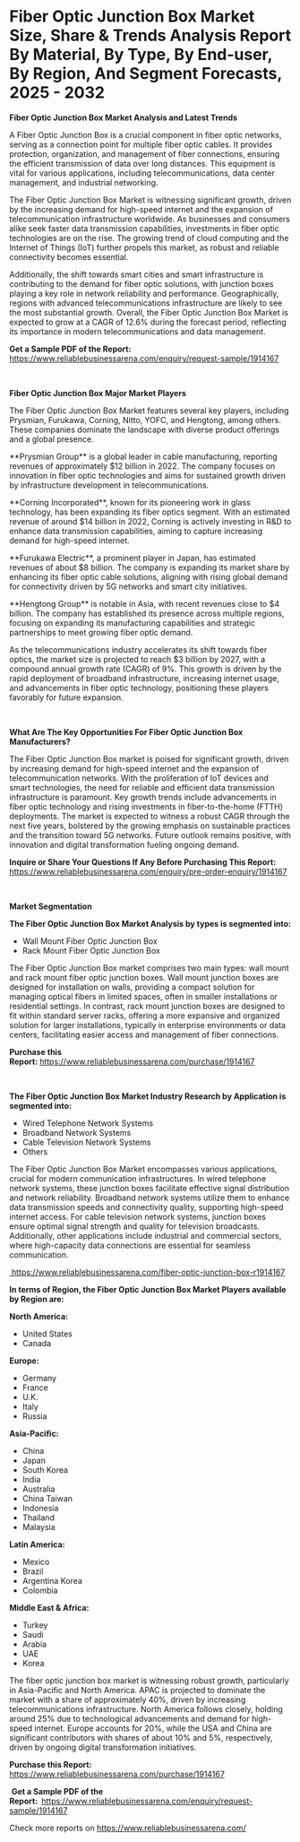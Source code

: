 <p><h1>Fiber Optic Junction Box Market Size, Share & Trends Analysis Report By Material, By Type, By End-user, By Region, And Segment Forecasts, 2025 - 2032</h1></p><p><strong>Fiber Optic Junction Box Market Analysis and Latest Trends</strong></p>
<p><p>A Fiber Optic Junction Box is a crucial component in fiber optic networks, serving as a connection point for multiple fiber optic cables. It provides protection, organization, and management of fiber connections, ensuring the efficient transmission of data over long distances. This equipment is vital for various applications, including telecommunications, data center management, and industrial networking.</p><p>The Fiber Optic Junction Box Market is witnessing significant growth, driven by the increasing demand for high-speed internet and the expansion of telecommunication infrastructure worldwide. As businesses and consumers alike seek faster data transmission capabilities, investments in fiber optic technologies are on the rise. The growing trend of cloud computing and the Internet of Things (IoT) further propels this market, as robust and reliable connectivity becomes essential.</p><p>Additionally, the shift towards smart cities and smart infrastructure is contributing to the demand for fiber optic solutions, with junction boxes playing a key role in network reliability and performance. Geographically, regions with advanced telecommunications infrastructure are likely to see the most substantial growth. Overall, the Fiber Optic Junction Box Market is expected to grow at a CAGR of 12.6% during the forecast period, reflecting its importance in modern telecommunications and data management.</p></p>
<p><strong>Get a Sample PDF of the Report:&nbsp;</strong> <a href="https://www.reliablebusinessarena.com/enquiry/request-sample/1914167?utm_campaign=3314&utm_medium=2&utm_source=Github&utm_content=ia&utm_term=10042025&utm_id=fiber-optic-junction-box">https://www.reliablebusinessarena.com/enquiry/request-sample/1914167</a></p>
<p>&nbsp;</p>
<p><strong>Fiber Optic Junction Box Major Market Players</strong></p>
<p><p>The Fiber Optic Junction Box Market features several key players, including Prysmian, Furukawa, Corning, Nitto, YOFC, and Hengtong, among others. These companies dominate the landscape with diverse product offerings and a global presence.</p><p>**Prysmian Group** is a global leader in cable manufacturing, reporting revenues of approximately $12 billion in 2022. The company focuses on innovation in fiber optic technologies and aims for sustained growth driven by infrastructure development in telecommunications.</p><p>**Corning Incorporated**, known for its pioneering work in glass technology, has been expanding its fiber optics segment. With an estimated revenue of around $14 billion in 2022, Corning is actively investing in R&D to enhance data transmission capabilities, aiming to capture increasing demand for high-speed internet.</p><p>**Furukawa Electric**, a prominent player in Japan, has estimated revenues of about $8 billion. The company is expanding its market share by enhancing its fiber optic cable solutions, aligning with rising global demand for connectivity driven by 5G networks and smart city initiatives.</p><p>**Hengtong Group** is notable in Asia, with recent revenues close to $4 billion. The company has established its presence across multiple regions, focusing on expanding its manufacturing capabilities and strategic partnerships to meet growing fiber optic demand.</p><p>As the telecommunications industry accelerates its shift towards fiber optics, the market size is projected to reach $3 billion by 2027, with a compound annual growth rate (CAGR) of 9%. This growth is driven by the rapid deployment of broadband infrastructure, increasing internet usage, and advancements in fiber optic technology, positioning these players favorably for future expansion.</p></p>
<p>&nbsp;</p>
<p><strong>What Are The Key Opportunities For Fiber Optic Junction Box Manufacturers?</strong></p>
<p><p>The Fiber Optic Junction Box market is poised for significant growth, driven by increasing demand for high-speed internet and the expansion of telecommunication networks. With the proliferation of IoT devices and smart technologies, the need for reliable and efficient data transmission infrastructure is paramount. Key growth trends include advancements in fiber optic technology and rising investments in fiber-to-the-home (FTTH) deployments. The market is expected to witness a robust CAGR through the next five years, bolstered by the growing emphasis on sustainable practices and the transition toward 5G networks. Future outlook remains positive, with innovation and digital transformation fueling ongoing demand.</p></p>
<p><strong>Inquire or Share Your Questions If Any Before Purchasing This Report:</strong> <a href="https://www.reliablebusinessarena.com/enquiry/pre-order-enquiry/1914167?utm_campaign=3314&utm_medium=2&utm_source=Github&utm_content=ia&utm_term=10042025&utm_id=fiber-optic-junction-box">https://www.reliablebusinessarena.com/enquiry/pre-order-enquiry/1914167</a></p>
<p>&nbsp;</p>
<p><strong>Market Segmentation</strong></p>
<p><strong>The Fiber Optic Junction Box Market Analysis by types is segmented into:</strong></p>
<p><ul><li>Wall Mount Fiber Optic Junction Box</li><li>Rack Mount Fiber Optic Junction Box</li></ul></p>
<p><p>The Fiber Optic Junction Box market comprises two main types: wall mount and rack mount fiber optic junction boxes. Wall mount junction boxes are designed for installation on walls, providing a compact solution for managing optical fibers in limited spaces, often in smaller installations or residential settings. In contrast, rack mount junction boxes are designed to fit within standard server racks, offering a more expansive and organized solution for larger installations, typically in enterprise environments or data centers, facilitating easier access and management of fiber connections.</p></p>
<p><strong>Purchase this Report:&nbsp;</strong><a href="https://www.reliablebusinessarena.com/purchase/1914167?utm_campaign=3314&utm_medium=2&utm_source=Github&utm_content=ia&utm_term=10042025&utm_id=fiber-optic-junction-box">https://www.reliablebusinessarena.com/purchase/1914167</a></p>
<p>&nbsp;</p>
<p><strong>The Fiber Optic Junction Box Market Industry Research by Application is segmented into:</strong></p>
<p><ul><li>Wired Telephone Network Systems</li><li>Broadband Network Systems</li><li>Cable Television Network Systems</li><li>Others</li></ul></p>
<p><p>The Fiber Optic Junction Box Market encompasses various applications, crucial for modern communication infrastructures. In wired telephone network systems, these junction boxes facilitate effective signal distribution and network reliability. Broadband network systems utilize them to enhance data transmission speeds and connectivity quality, supporting high-speed internet access. For cable television network systems, junction boxes ensure optimal signal strength and quality for television broadcasts. Additionally, other applications include industrial and commercial sectors, where high-capacity data connections are essential for seamless communication.</p></p>
<p><a href="https://www.reliablebusinessarena.com/fiber-optic-junction-box-r1914167?utm_campaign=3314&utm_medium=2&utm_source=Github&utm_content=ia&utm_term=10042025&utm_id=fiber-optic-junction-box">&nbsp;https://www.reliablebusinessarena.com/fiber-optic-junction-box-r1914167</a></p>
<p><strong>In terms of Region, the Fiber Optic Junction Box Market Players available by Region are:</strong></p>
<p>
    <p> <strong> North America: </strong>
        <ul>
            <li>United States</li>
            <li>Canada</li>
        </ul>
        </p> 
    <p> <strong> Europe: </strong>
        <ul>
            <li>Germany</li>
            <li>France</li>
            <li>U.K.</li>
            <li>Italy</li>
            <li>Russia</li>
        </ul>
        </p> 
    <p> <strong> Asia-Pacific: </strong>
        <ul>
            <li>China</li>
            <li>Japan</li>
            <li>South Korea</li>
            <li>India</li>
            <li>Australia</li>
            <li>China Taiwan</li>
            <li>Indonesia</li>
            <li>Thailand</li>
            <li>Malaysia</li>
        </ul>
        </p> 
    <p> <strong> Latin America: </strong>
        <ul>
            <li>Mexico</li>
            <li>Brazil</li>
            <li>Argentina Korea</li>
            <li>Colombia</li>
        </ul>
        </p> 
    <p> <strong> Middle East & Africa: </strong>
        <ul>
            <li>Turkey</li>
            <li>Saudi</li>
            <li>Arabia</li>
            <li>UAE</li>
            <li>Korea</li>
        </ul>
    </p>
    </p>
<p><p>The fiber optic junction box market is witnessing robust growth, particularly in Asia-Pacific and North America. APAC is projected to dominate the market with a share of approximately 40%, driven by increasing telecommunications infrastructure. North America follows closely, holding around 25% due to technological advancements and demand for high-speed internet. Europe accounts for 20%, while the USA and China are significant contributors with shares of about 10% and 5%, respectively, driven by ongoing digital transformation initiatives.</p></p>
<p><strong>Purchase this Report: </strong><a href="https://www.reliablebusinessarena.com/purchase/1914167?utm_campaign=3314&utm_medium=2&utm_source=Github&utm_content=ia&utm_term=10042025&utm_id=fiber-optic-junction-box">https://www.reliablebusinessarena.com/purchase/1914167</a></p>
<p>&nbsp;<strong>Get a Sample PDF of the Report:&nbsp;&nbsp;</strong><a href="https://www.reliablebusinessarena.com/enquiry/request-sample/1914167?utm_campaign=3314&utm_medium=2&utm_source=Github&utm_content=ia&utm_term=10042025&utm_id=fiber-optic-junction-box">https://www.reliablebusinessarena.com/enquiry/request-sample/1914167</a></p>
<p><strong></strong></p>
<p>Check more reports on <a href="https://www.reliablebusinessarena.com/?utm_campaign=3314&utm_medium=2&utm_source=Github&utm_content=ia&utm_term=10042025&utm_id=fiber-optic-junction-box">https://www.reliablebusinessarena.com/</a></p>